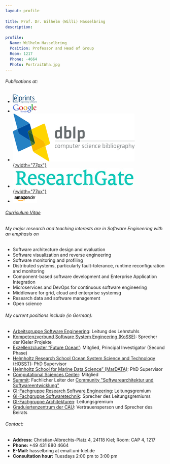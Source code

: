 ```yaml
---
layout: profile

title: Prof. Dr. Wilhelm (Willi) Hasselbring
description:

profile:
  Name: Wilhelm Hasselbring
  Position: Professor and Head of Group
  Room: 1217
  Phone: -4664
  Photo: PortraitWha.jpg
---
```


###### Publications at:

- [![eprints-logo](/assets/img/Kielprints.png)](http://oceanrep.geomar.de/view/creators/e113d8ed-5863-470e-858a-8d09a9c87aba.date.html)
- [![google-scholar-logo](/assets/img/Google-Scholar.png)](https://scholar.google.de/citations?user=L1C_kM0AAAAJ&hl=de&oi=ao)
- [![uni-trier-logo](/assets/img/uni-trier-logo.png){:width="77px"}](https://dblp.uni-trier.de/pid/h/WilhelmHasselbring.html)
- [![researchgate-logo](/assets/img/ResearchGate.jpg){:width="77px"}](https://www.researchgate.net/profile/Wilhelm_Hasselbring)
- [![amazon-logo](/assets/img/amazon-logo.png)](http://www.amazon.de/exec/obidos/search-handle-url/index=books-de&field-author=Hasselbring,%20Wilhelm/)

###### [Curriculum Vitae](/team/short-curriculum-vitae-of-wilhelm-willi-hasselbring/)

###### My major research and teaching interests are in Software Engineering with an emphasis on

- Software architecture design and evaluation
- Software visualization and reverse engineering
- Software monitoring and profiling
- Distributed systems, particularly fault-tolerance, runtime reconfiguration and monitoring
- Component-based software development and Enterprise Application Integration
- Microservices and DevOps for continuous software engineering
- Middleware for grid, cloud and enterprise systemsg
- Research data and software management
- Open science

###### My current positions include (in German):

- <a href="/" title="Software Engineering Group">Arbeitsgruppe Software Engineering</a>: Leitung des Lehrstuhls
- <a href="http://www.kosse-sh.de">Kompetenzverbund Software System Engineering (KoSSE)</a>: Sprecher der Kieler Projekte
- <a href="http://www.ozean-der-zukunft.de/">Exzellenzcluster “Future Ocean”</a>: Mitglied, Principal Investigator (Second Phase)
- <a href="https://www.geomar.de/karriere-campus/campus/doktorandin/hosst">Helmholtz Research School Ocean System Science and Technology (HOSST)</a>: PhD Supervisor
- <a href="https://www.mardata.de/">Helmholtz School for Marine Data Science” (MarDATA)</a>: PhD Supervisor
- <a href="https://www.csc.uni-kiel.de/">Computational Sciences Center</a>: Mitglied
- <a href="https://summit-community.de/">Summit</a>: Fachlicher Leiter der <a href="https://summit-community.de/veranstaltung/softwarearchitektur-softwareentwicklung/">Community "Softwarearchitektur und Softwareentwicklung"</a>
- <a href="https://fg-rse.gi.de/">GI-Fachgruppe Research Software Engineering</a>: Leitungsgremium
- <a href="https://fg-swt.gi.de/">GI-Fachgruppe Softwaretechnik</a>: Sprecher des Leitungsgremiums
- <a href="https://fg-arc.gi.de/">GI-Fachgruppe Architekturen</a>: Leitungsgremium
- <a href="https://www.graduiertenzentrum.uni-kiel.de/">Graduiertenzentrum der CAU</a>: Vertrauensperson und Sprecher des Beirats

###### Contact:

- **Address:** Christian-Albrechts-Platz 4, 24118 Kiel; Room: CAP 4, 1217
- **Phone:** +49 431 880 4664
- **E-Mail:** hasselbring at email.uni-kiel.de
- **Consultation hour:** Tuesdays 2:00 pm to 3:00 pm
